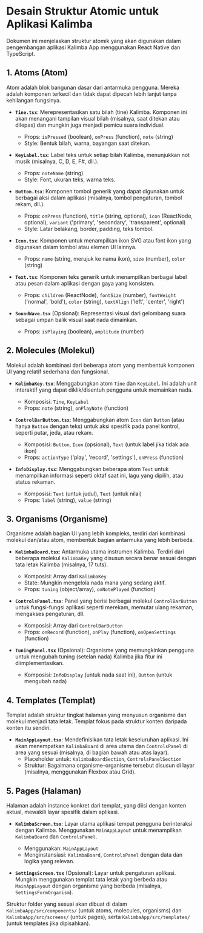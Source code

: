 # Desain Struktur Atomic untuk Aplikasi Kalimba

Dokumen ini menjelaskan struktur atomik yang akan digunakan dalam pengembangan aplikasi Kalimba App menggunakan React Native dan TypeScript.

## 1. Atoms (Atom)

Atom adalah blok bangunan dasar dari antarmuka pengguna. Mereka adalah komponen terkecil dan tidak dapat dipecah lebih lanjut tanpa kehilangan fungsinya.

- **`Tine.tsx`**: Merepresentasikan satu bilah (tine) Kalimba. Komponen ini akan menangani tampilan visual bilah (misalnya, saat ditekan atau dilepas) dan mungkin juga menjadi pemicu suara individual.
    - Props: `isPressed` (boolean), `onPress` (function), `note` (string)
    - Style: Bentuk bilah, warna, bayangan saat ditekan.

- **`KeyLabel.tsx`**: Label teks untuk setiap bilah Kalimba, menunjukkan not musik (misalnya, C, D, E, F#, dll.).
    - Props: `noteName` (string)
    - Style: Font, ukuran teks, warna teks.

- **`Button.tsx`**: Komponen tombol generik yang dapat digunakan untuk berbagai aksi dalam aplikasi (misalnya, tombol pengaturan, tombol rekam, dll.).
    - Props: `onPress` (function), `title` (string, optional), `icon` (ReactNode, optional), `variant` ('primary', 'secondary', 'transparent', optional)
    - Style: Latar belakang, border, padding, teks tombol.

- **`Icon.tsx`**: Komponen untuk menampilkan ikon SVG atau font ikon yang digunakan dalam tombol atau elemen UI lainnya.
    - Props: `name` (string, merujuk ke nama ikon), `size` (number), `color` (string)

- **`Text.tsx`**: Komponen teks generik untuk menampilkan berbagai label atau pesan dalam aplikasi dengan gaya yang konsisten.
    - Props: `children` (ReactNode), `fontSize` (number), `fontWeight` ('normal', 'bold'), `color` (string), `textAlign` ('left', 'center', 'right')

- **`SoundWave.tsx`** (Opsional): Representasi visual dari gelombang suara sebagai umpan balik visual saat nada dimainkan.
    - Props: `isPlaying` (boolean), `amplitude` (number)

## 2. Molecules (Molekul)

Molekul adalah kombinasi dari beberapa atom yang membentuk komponen UI yang relatif sederhana dan fungsional.

- **`KalimbaKey.tsx`**: Menggabungkan atom `Tine` dan `KeyLabel`. Ini adalah unit interaktif yang dapat diklik/disentuh pengguna untuk memainkan nada.
    - Komposisi: `Tine`, `KeyLabel`
    - Props: `note` (string), `onPlayNote` (function)

- **`ControlBarButton.tsx`**: Menggabungkan atom `Icon` dan `Button` (atau hanya `Button` dengan teks) untuk aksi spesifik pada panel kontrol, seperti putar, jeda, atau rekam.
    - Komposisi: `Button`, `Icon` (opsional), `Text` (untuk label jika tidak ada ikon)
    - Props: `actionType` ('play', 'record', 'settings'), `onPress` (function)

- **`InfoDisplay.tsx`**: Menggabungkan beberapa atom `Text` untuk menampilkan informasi seperti oktaf saat ini, lagu yang dipilih, atau status rekaman.
    - Komposisi: `Text` (untuk judul), `Text` (untuk nilai)
    - Props: `label` (string), `value` (string)

## 3. Organisms (Organisme)

Organisme adalah bagian UI yang lebih kompleks, terdiri dari kombinasi molekul dan/atau atom, membentuk bagian antarmuka yang lebih berbeda.

- **`KalimbaBoard.tsx`**: Antarmuka utama instrumen Kalimba. Terdiri dari beberapa molekul `KalimbaKey` yang disusun secara benar sesuai dengan tata letak Kalimba (misalnya, 17 tuts).
    - Komposisi: Array dari `KalimbaKey`
    - State: Mungkin mengelola nada mana yang sedang aktif.
    - Props: `tuning` (object/array), `onNotePlayed` (function)

- **`ControlsPanel.tsx`**: Panel yang berisi berbagai molekul `ControlBarButton` untuk fungsi-fungsi aplikasi seperti merekam, memutar ulang rekaman, mengakses pengaturan, dll.
    - Komposisi: Array dari `ControlBarButton`
    - Props: `onRecord` (function), `onPlay` (function), `onOpenSettings` (function)

- **`TuningPanel.tsx`** (Opsional): Organisme yang memungkinkan pengguna untuk mengubah tuning (setelan nada) Kalimba jika fitur ini diimplementasikan.
    - Komposisi: `InfoDisplay` (untuk nada saat ini), `Button` (untuk mengubah nada)

## 4. Templates (Templat)

Templat adalah struktur tingkat halaman yang menyusun organisme dan molekul menjadi tata letak. Templat fokus pada struktur konten daripada konten itu sendiri.

- **`MainAppLayout.tsx`**: Mendefinisikan tata letak keseluruhan aplikasi. Ini akan menempatkan `KalimbaBoard` di area utama dan `ControlsPanel` di area yang sesuai (misalnya, di bagian bawah atau atas layar).
    - Placeholder untuk: `KalimbaBoardSection`, `ControlsPanelSection`
    - Struktur: Bagaimana organisme-organisme tersebut disusun di layar (misalnya, menggunakan Flexbox atau Grid).

## 5. Pages (Halaman)

Halaman adalah instance konkret dari templat, yang diisi dengan konten aktual, mewakili layar spesifik dalam aplikasi.

- **`KalimbaScreen.tsx`**: Layar utama aplikasi tempat pengguna berinteraksi dengan Kalimba. Menggunakan `MainAppLayout` untuk menampilkan `KalimbaBoard` dan `ControlsPanel`.
    - Menggunakan: `MainAppLayout`
    - Menginstansiasi: `KalimbaBoard`, `ControlsPanel` dengan data dan logika yang relevan.

- **`SettingsScreen.tsx`** (Opsional): Layar untuk pengaturan aplikasi. Mungkin menggunakan templat tata letak yang berbeda atau `MainAppLayout` dengan organisme yang berbeda (misalnya, `SettingsFormOrganism`).

Struktur folder yang sesuai akan dibuat di dalam `KalimbaApp/src/components/` (untuk atoms, molecules, organisms) dan `KalimbaApp/src/screens/` (untuk pages), serta `KalimbaApp/src/templates/` (untuk templates jika dipisahkan).
